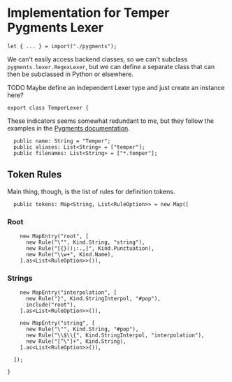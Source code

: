 # Implementation for Temper Pygments Lexer

    let { ... } = import("./pygments");

We can't easily access backend classes, so we can't subclass
`pygments.lexer.RegexLexer`, but we can define a separate class that can then
be subclassed in Python or elsewhere.

TODO Maybe define an independent Lexer type and just create an instance here?

    export class TemperLexer {

These indicators seems somewhat redundant to me, but they follow the examples in
the [Pygments documentation][pygments-lexer-docs].

      public name: String = "Temper";
      public aliases: List<String> = ["temper"];
      public filenames: List<String> = ["*.temper"];

## Token Rules

Main thing, though, is the list of rules for definition tokens.

      public tokens: Map<String, List<RuleOption>> = new Map([

### Root

        new MapEntry("root", [
          new Rule("\"", Kind.String, "string"),
          new Rule("[{}();:.,]", Kind.Punctuation),
          new Rule("\\w+", Kind.Name),
        ].as<List<RuleOption>>()),

### Strings

        new MapEntry("interpolation", [
          new Rule("}", Kind.StringInterpol, "#pop"),
          include("root"),
        ].as<List<RuleOption>>()),

        new MapEntry("string", [
          new Rule("\"", Kind.String, "#pop"),
          new Rule("\\$\\{", Kind.StringInterpol, "interpolation"),
          new Rule("[^\"]+", Kind.String),
        ].as<List<RuleOption>>()),

      ]);

    }

[pygments-lexer-docs]: https://pygments.org/docs/lexerdevelopment/
